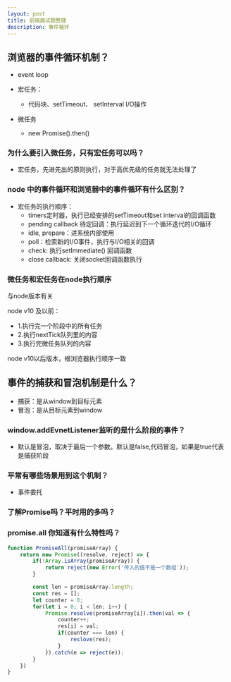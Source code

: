 ```yaml
---
layout: post
title: 前端面试题整理
description: 事件循环
---
```


## 浏览器的事件循环机制？

- event loop
- 宏任务：
    - 代码块、setTimeout、 setInterval I/O操作

- 微任务
    - new Promise().then()

### 为什么要引入微任务，只有宏任务可以吗？
- 宏任务，先进先出的原则执行，对于高优先级的任务就无法处理了

### node 中的事件循环和浏览器中的事件循环有什么区别？
- 宏任务的执行顺序：
    - timers定时器，执行已经安排的setTimeout和set
    interval的回调函数
    - pending callback 待定回调：执行延迟到下一个循环迭代的I/O循环
    - idle, prepare：进系统内部使用
    - poll：检索新的I/O事件，执行与I/O相关的回调
    - check: 执行setImmediate() 回调函数
    - close callback: 关闭socket回调函数执行

### 微任务和宏任务在node执行顺序
与node版本有关

node v10 及以前：
- 1.执行完一个阶段中的所有任务
- 2.执行nextTick队列里的内容
- 3.执行完微任务队列的内容

node v10以后版本，根浏览器执行顺序一致


## 事件的捕获和冒泡机制是什么？
- 捕获：是从window到目标元素
- 冒泡：是从目标元素到window

### window.addEvnetListener监听的是什么阶段的事件？
- 默认是冒泡，取决于最后一个参数。默认是false,代码冒泡，如果是true代表是捕获阶段

### 平常有哪些场景用到这个机制？
- 事件委托

    

### 了解Promise吗？平时用的多吗？

### promise.all 你知道有什么特性吗？

```js
function PromiseAll(promiseArray) {
    return new Promise((resolve, reject) => {
        if(!Array.isArray(promiseArray)) {
            return reject(new Error('传入的值不是一个数组'));
        }

        const len = promiseArray.length;
        const res = [];
        let counter = 0;
        for(let i = 0; i < len; i++) {
            Promise.resolve(promiseArray[i]).then(val => {
                counter++;
                res[i] = val;
                if(counter === len) {
                    reslove(res);
                }
            }).catch(e => reject(e));
        }
    })
}
```
